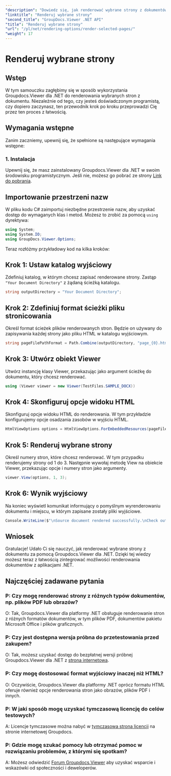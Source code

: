```yaml
---
"description": "Dowiedz się, jak renderować wybrane strony z dokumentów za pomocą Groupdocs.Viewer dla .NET. Samouczek krok po kroku z dołączonymi przykładami kodu."
"linktitle": "Renderuj wybrane strony"
"second_title": "GroupDocs.Viewer .NET API"
"title": "Renderuj wybrane strony"
"url": "/pl/net/rendering-options/render-selected-pages/"
"weight": 17
---
```


# Renderuj wybrane strony

## Wstęp

W tym samouczku zagłębimy się w sposób wykorzystania Groupdocs.Viewer dla .NET do renderowania wybranych stron z dokumentu. Niezależnie od tego, czy jesteś doświadczonym programistą, czy dopiero zaczynasz, ten przewodnik krok po kroku przeprowadzi Cię przez ten proces z łatwością.

## Wymagania wstępne

Zanim zaczniemy, upewnij się, że spełnione są następujące wymagania wstępne:

### 1. Instalacja

Upewnij się, że masz zainstalowany Groupdocs.Viewer dla .NET w swoim środowisku programistycznym. Jeśli nie, możesz go pobrać ze strony [Link do pobrania](https://releases.groupdocs.com/viewer/net/).

## Importowanie przestrzeni nazw

W pliku kodu C# zaimportuj niezbędne przestrzenie nazw, aby uzyskać dostęp do wymaganych klas i metod. Możesz to zrobić za pomocą `using` dyrektywa:

```csharp
using System;
using System.IO;
using GroupDocs.Viewer.Options;
```

Teraz rozłóżmy przykładowy kod na kilka kroków:

## Krok 1: Ustaw katalog wyjściowy

Zdefiniuj katalog, w którym chcesz zapisać renderowane strony. Zastąp `"Your Document Directory"` z żądaną ścieżką katalogu.

```csharp
string outputDirectory = "Your Document Directory";
```

## Krok 2: Zdefiniuj format ścieżki pliku stronicowania

Określ format ścieżek plików renderowanych stron. Będzie on używany do zapisywania każdej strony jako pliku HTML w katalogu wyjściowym.

```csharp
string pageFilePathFormat = Path.Combine(outputDirectory, "page_{0}.html");
```

## Krok 3: Utwórz obiekt Viewer

Utwórz instancję klasy Viewer, przekazując jako argument ścieżkę do dokumentu, który chcesz renderować.

```csharp
using (Viewer viewer = new Viewer(TestFiles.SAMPLE_DOCX))
```

## Krok 4: Skonfiguruj opcje widoku HTML

Skonfiguruj opcje widoku HTML do renderowania. W tym przykładzie konfigurujemy opcje osadzania zasobów w wyjściu HTML.

```csharp
HtmlViewOptions options = HtmlViewOptions.ForEmbeddedResources(pageFilePathFormat);
```

## Krok 5: Renderuj wybrane strony

Określ numery stron, które chcesz renderować. W tym przypadku renderujemy strony od 1 do 3. Następnie wywołaj metodę View na obiekcie Viewer, przekazując opcje i numery stron jako argumenty.

```csharp
viewer.View(options, 1, 3);
```

## Krok 6: Wynik wyjściowy

Na koniec wyświetl komunikat informujący o pomyślnym wyrenderowaniu dokumentu i miejscu, w którym zapisane zostały pliki wyjściowe.

```csharp
Console.WriteLine($"\nSource document rendered successfully.\nCheck output in {outputDirectory}.");
```

## Wniosek

Gratulacje! Udało Ci się nauczyć, jak renderować wybrane strony z dokumentu za pomocą Groupdocs.Viewer dla .NET. Dzięki tej wiedzy możesz teraz z łatwością zintegrować możliwości renderowania dokumentów z aplikacjami .NET.

## Najczęściej zadawane pytania

### P: Czy mogę renderować strony z różnych typów dokumentów, np. plików PDF lub obrazów?

O: Tak, Groupdocs.Viewer dla platformy .NET obsługuje renderowanie stron z różnych formatów dokumentów, w tym plików PDF, dokumentów pakietu Microsoft Office i plików graficznych.

### P: Czy jest dostępna wersja próbna do przetestowania przed zakupem?

O: Tak, możesz uzyskać dostęp do bezpłatnej wersji próbnej Groupdocs.Viewer dla .NET z [strona internetowa](https://releases.groupdocs.com/).

### P: Czy mogę dostosować format wyjściowy inaczej niż HTML?

O: Oczywiście, Groupdocs.Viewer dla platformy .NET oprócz formatu HTML oferuje również opcje renderowania stron jako obrazów, plików PDF i innych.

### P: W jaki sposób mogę uzyskać tymczasową licencję do celów testowych?

A: Licencje tymczasowe można nabyć w [tymczasowa strona licencji](https://purchase.groupdocs.com/temporary-license/) na stronie internetowej Groupdocs.

### P: Gdzie mogę szukać pomocy lub otrzymać pomoc w rozwiązaniu problemów, z którymi się spotkam?

A: Możesz odwiedzić [Forum Groupdocs.Viewer](https://forum.groupdocs.com/c/viewer/9) aby uzyskać wsparcie i wskazówki od społeczności i deweloperów.